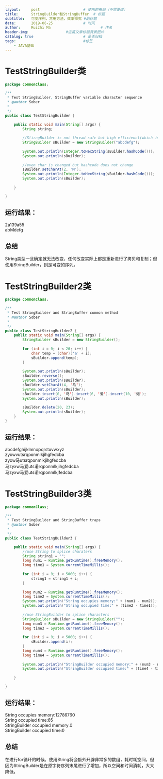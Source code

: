 ```yaml
---
layout:     post   				    # 使用的布局（不需要改）
title:      StringBuilder和StringBuffer  # 标题 
subtitle:   可变序列，常用方法，效率探究 #副标题
date:       2019-06-25				# 时间
author:     Ruizhi Ma 						# 作者
header-img:              	#这篇文章标题背景图片
catalog: true 						# 是否归档
tags:								#标签
    - JAVA基础
---
```

# TestStringBuilder类

```java
package commonClass;

/**
 * Test StringBuilder, StringBuffer variable character sequence
 * @author Sober
 *
 */
public class TestStringBuilder {

	public static void main(String[] args) {
		String string;
		
		//StirngBuilder is not thread safe but high efficienct(which is usually used); StringBuffer is thread safe but low efficient.
		StringBuilder sBuilder = new StringBuilder("abcdefg");
		
		System.out.println(Integer.toHexString(sBuilder.hashCode()));
		System.out.println(sBuilder);
	
		//even char is changed but hashcode does not change
		sBuilder.setCharAt(2, 'M');
		System.out.println(Integer.toHexString(sBuilder.hashCode()));
		System.out.println(sBuilder);
		
	}

}

```
## 运行结果： 
2a139a55  
abMdefg 

## 总结
String类型一旦确定就无法改变，任何改变实际上都是重新进行了拷贝和复制；但使用StringBuilder，则是可变的序列。

# TestStringBuilder2类

```java
package commonClass;

/**
 * Test StringBuilder and StringBuffer common method
 * @author Sober
 *
 */
public class TestStringBuilder2 {
	public static void main(String[] args) {
		StringBuilder sBuilder = new StringBuilder();
		
		for (int i = 0; i < 26; i++) {
			char temp = (char)('a' + i);
			sBuilder.append(temp);
		}
		
		System.out.println(sBuilder);
		sBuilder.reverse();
		System.out.println(sBuilder);
		sBuilder.setCharAt(4, '马');
		System.out.println(sBuilder);
		sBuilder.insert(0, '马').insert(6, '爱').insert(10, '诺');
		System.out.println(sBuilder);
		
		sBuilder.delete(20, 23);
		System.out.println(sBuilder);
	}
}

```
## 运行结果： 
abcdefghijklmnopqrstuvwxyz  
zyxwvutsrqponmlkjihgfedcba  
zyxw马utsrqponmlkjihgfedcba  
马zyxw马爱uts诺rqponmlkjihgfedcba  
马zyxw马爱uts诺rqponmlkjfedcba  


# TestStringBuilder3类

```java
package commonClass;

/**
 * Test StringBuilder and StringBuffer traps
 * @author Sober
 *
 */
public class TestStringBuilder3 {

	public static void main(String[] args) {
		//use String to splice charaters
		String string1 = "";
		long num1 = Runtime.getRuntime().freeMemory();
		long time1 = System.currentTimeMillis();
		
		for (int i = 0; i < 5000; i++) {
			string1 = string1 + i;
		}
		
		long num2 = Runtime.getRuntime().freeMemory();
		long time2 = System.currentTimeMillis();
		System.out.println("String occupies memory:" + (num1 - num2));
		System.out.println("String occupied time:" + (time2 - time1));
		
		//use StringBuilder to splice characters
		StringBuilder sBuilder = new StringBuilder("");
		long num3 = Runtime.getRuntime().freeMemory();
		long time3 = System.currentTimeMillis();
		
		for (int i = 0; i < 5000; i++) {
			sBuilder.append(i);
		}
		long num4 = Runtime.getRuntime().freeMemory();
		long time4 = System.currentTimeMillis();
		
		System.out.println("StringBuilder occupied memory:" + (num3 - num4));
		System.out.println("StringBuilder occupied time:" + (time4 - time3));
	
	}

}

```
## 运行结果：  
String occupies memory:12786760  
String occupied time:65  
StringBuilder occupied memory:0  
StringBuilder occupied time:0  

## 总结
在进行for循环的时候，使用String将会额外开辟非常多的数组，耗时耗空间，但因为StringBuilder是在原字符序列末尾进行了增加，所以空间和时间消耗，大大降低。


